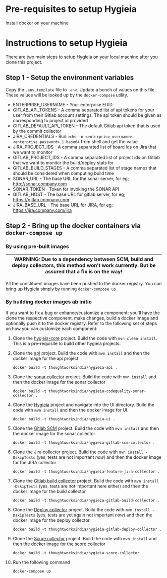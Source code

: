 # Pre-requisites to setup Hygieia

Install docker on your machine

# Instructions to setup Hygieia

There are two main steps to setup Hygieia on your local machine after you clone this project:

## Step 1 - Setup the environment variables

Copy the `.env.template` file to `.env`. Update a bunch of values on this file. These values will be looked up by the `docker-compose` utility.

  * ENTERPRISE_USERNAME - Your enterprise EUID
  * GITLAB_API_TOKENS - A comma separated list of api tokens for your user from their Gitlab account settings.
                       The api token should be given as corresponding to project id provided
  * GITLAB_DEFAULT_API_TOKEN - The default Gitlab api token that is used by the commit collector
  * JIRA_CREDENTIALS - Run `echo -n <enterprise_username>:<enterprise_password> | base64` from shell and get the value
  * JIRA_PROJECT_IDS - A comma separated list of board ids on Jira that we want to monitor
  * GITLAB_PROJECT_IDS - A comma separated list of project ids on Gitlab that we want to monitor the build/deploy stats for
  * GITLAB_BUILD_STAGES - A comma separated list of stage names that should be considered when computing build time
  * SONAR_URL - The base URL for the sonar server, for eg; http://sonar.company.com
  * SONAR_TOKEN - Token for invoking the SONAR API
  * GITLAB_HOST - The base URL for gitlab server, for eg; https://gitlab.company.com
  * JIRA_BASE_URL - The base URL for JIRA, for eg; https://jira.company.com/jira

## Step 2 - Bring up the docker containers via `docker-compose up`

### By using pre-built images

| WARNING: Due to a dependency between SCM, build and deploy collectors, this method won't work currently. But be assured that a fix is on the way! |
| --- |

All the constituent images have been pushed to the docker registry. You can bring up Hygieia simply by running `docker-compose up`


### By building docker images ab initio

If you want to fix a bug or enhance/customize a component; you'll have the clone the respective component, make changes, build a docker image and optionally push it to the docker registry. Refer to the following set of steps on how you can customize each component:

1. Clone the [hygieia-core](https://github.com/Hygieia/hygieia-core) project. Build the code with `mvn clean install`. This is a pre-requisite to build other hygieia projects.

2. Clone the [api](https://github.com/Hygieia/api) project. Build the code with `mvn install` and then the docker image for the api project

    `docker build -t thoughtworksindia/hygieia-api .`

3. Clone the [sonar collector](https://github.com/kumarsi/hygieia-codequality-sonar-collector) project. Build the code with `mvn install` and then the docker image for the sonar collector

    `docker build -t thoughtworksindia/hygieia-codequality-sonar-collector .`

4. Clone the [Hygieia](https://github.com/Hygieia/Hygieia) project and navigate into the UI directory. Build the code with `mvn install` and then the docker image for UI.

   `docker build -t thoughtworksindia/hygieia-ui .`

5. Clone the [Gitlab SCM](https://github.com/kumarsi/hygieia-scm-gitlab-collector) project. Build the code with `mvn install` and then the docker image for the sonar collector

    `docker build -t thoughtworksindia/hygieia-gitlab-scm-collector .`

6. Clone the [Jira collector](https://github.com/kumarsi/hygieia-feature-jira-collector) project. Build the code with `mvn install -DskipTests` (yes, tests are not important _now_) and then the docker image for the JIRA collector

    `docker build -t thoughtworksindia/hygieia-feature-jira-collector .`

7. Clone the [Gitlab build collector](https://github.com/kumarsi/hygieia-build-gitlab-collector) project. Build the code with `mvn install -DskipTests` (yes, tests are not important here either) and then the docker image for the build collector

    `docker build -t thoughtworksindia/hygieia-gitlab-build-collector .`

8. Clone the [Deploy collector](https://github.com/kumarsi/hygieia-deploy-gitlab-collector) project. Build the code with `mvn install -DskipTests` (yes, tests are yet again not important _now_) and then the docker image for the deploy collector

    `docker build -t thoughtworksindia/hygieia-gitlab-deploy-collector .`

9.  Clone the [Score collector](https://github.com/kumarsi/hygieia-misc-score-collector) project. Build the code with `mvn install` and then the docker image for the score collector

    `docker build -t thoughtworksindia/hygieia-score-collector .`

10. Run the following command

    `docker-compose up`
    
